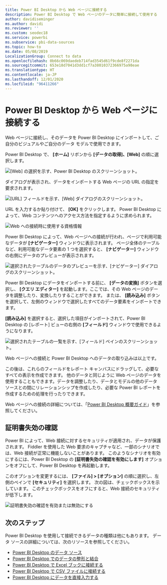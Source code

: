 ```yaml
---
title: Power BI Desktop から Web ページに接続する
description: Power BI Desktop で Web ページのデータに簡単に接続して使用する
author: davidiseminger
ms.author: davidi
ms.reviewer: ''
ms.custom: seodec18
ms.service: powerbi
ms.subservice: pbi-data-sources
ms.topic: how-to
ms.date: 05/08/2019
LocalizationGroup: Connect to data
ms.openlocfilehash: 0b66c069daedeb714fad3545d61f9cde8f2271da
ms.sourcegitcommit: 653e18d7041d3dd1cf7a38010372366975a98eae
ms.translationtype: HT
ms.contentlocale: ja-JP
ms.lasthandoff: 12/01/2020
ms.locfileid: "96411266"
---
```

# <a name="connect-to-webpages-from-power-bi-desktop"></a>Power BI Desktop から Web ページに接続する

Web ページに接続し、そのデータを Power BI Desktop にインポートして、ご自分のビジュアルやご自分のデータ モデルで使用できます。

Power BI Desktop で、 **[ホーム]** リボンから **[データの取得]、[Web]** の順に選択します。

![[Web] の選択を示す、Power BI Desktop のスクリーンショット。](media/desktop-connect-to-web/connect-to-web-01.png)

ダイアログが表示され、データをインポートする Web ページの URL の指定を要求されます。

![[URL] フィールドを示す、[Web] ダイアログのスクリーンショット。](media/desktop-connect-to-web/connect-to-web-02.png)

URL を入力するか貼り付けて、 **[OK]** をクリックします。 Power BI Desktop によって、Web コンテンツへのアクセス方法を指定するように求められます。

![Web への接続時に使用する資格情報](media/desktop-connect-to-web/connect-to-web-03.png)

Power BI Desktop によって、Web ページへの接続が行われ、ページで利用可能なデータが **[ナビゲーター]** ウィンドウに表示されます。 ページ全体のテーブルなど、利用可能なデータ要素の 1 つを選択すると、 **[ナビゲーター]** ウィンドウの右側にデータのプレビューが表示されます。

![選択されたテーブルのデータのプレビューを示す、[ナビゲーター] ダイアログのスクリーンショット。](media/desktop-connect-to-web/connect-to-web-04.png)

Power BI Desktop にデータをインポートする前に、 **[データの変換]** ボタンを選択し、 **[クエリ エディター]** を起動します。ここでは、その Web ページのデータを調整したり、変換したりすることができます。 または、 **[読み込み]** ボタンを選択して、左側のウィンドウで選択したすべてのデータ要素をインポートできます。

**[読み込み]** を選択すると、選択した項目がインポートされて、Power BI Desktop の [レポート] ビューの右側の **[フィールド]** ウィンドウで使用できるようになります。

![選択されたテーブルの一覧を示す、[フィールド] ペインのスクリーンショット。](media/desktop-connect-to-web/connect-to-web-05.png)

Web ページへの接続と Power BI Desktop へのデータの取り込みは以上です。

この後は、これらのフィールドをレポート キャンバスにドラッグして、必要なすべての表示を作成できます。 他のデータと同じように Web ページのデータを使用することもできます。データを調整したり、データとモデルの他のデータ ソースとの間にリレーションシップを作成したり、必要な Power BI レポートを作成するための処理を行ったりできます。

Web ページへの接続の詳細については、「[Power BI Desktop 概要ガイド](../fundamentals/desktop-getting-started.md)」を参照してください。

## <a name="certificate-revocation-check"></a>証明書失効の確認

Power BI によって、Web 接続に対するセキュリティが適用され、データが保護されます。 Fiddler を使用した Web 要求のキャプチャなど、一部のシナリオでは、Web 接続が正常に機能しないことがあります。 このようなシナリオを有効にするには、Power BI Desktop の **[証明書失効の確認を有効にします]** オプションをオフにして、Power BI Desktop を再起動します。 

このオプションを変更するには、 **[ファイル] > [オプション]** の順に選択し、左側のペインで **[セキュリティ]** を選択します。 次の図は、チェックボックスを示しています。 このチェックボックスをオフにすると、Web 接続のセキュリティが低下します。 

![証明書失効の確認を有効または無効にする](media/desktop-connect-to-web/connect-to-web-06.png)


## <a name="next-steps"></a>次のステップ
Power BI Desktop を使用して接続できるデータの種類は他にもあります。 データ ソースの詳細については、次のリソースを参照してください。

* [Power BI Desktop のデータ ソース](desktop-data-sources.md)
* [Power BI Desktop でのデータの整形と結合](desktop-shape-and-combine-data.md)
* [Power BI Desktop で Excel ブックに接続する](desktop-connect-excel.md)   
* [Power BI Desktop で CSV ファイルに接続する](desktop-connect-csv.md)   
* [Power BI Desktop にデータを直接入力する](desktop-enter-data-directly-into-desktop.md)   
